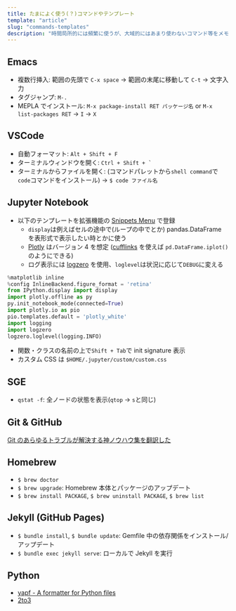 ```yaml
---
title: たまによく使う(？)コマンドやテンプレート
template: "article"
slug: "commands-templates"
description: "時間局所的には頻繁に使うが、大域的にはあまり使わないコマンド等をメモしておく場所"
---
```


## Emacs

- 複数行挿入: 範囲の先頭で `C-x space` -> 範囲の末尾に移動して `C-t` -> 文字入力
- タグジャンプ: `M-.`
- MEPLA でインストール: `M-x package-install RET パッケージ名` or `M-x list-packages RET` -> `I` -> `X`

## VSCode

- 自動フォーマット: `Alt + Shift + F`
- ターミナルウィンドウを開く: `` Ctrl + Shift + ` ``
- ターミナルからファイルを開く: (コマンドパレットから`shell command`で`code`コマンドをインストール) -> `$ code ファイル名`

## Jupyter Notebook

- 以下のテンプレートを拡張機能の [Snippets Menu](https://jupyter-contrib-nbextensions.readthedocs.io/en/latest/nbextensions/snippets_menu/readme.html) で登録
  - `display`は例えばセルの途中で(ループの中でとか) pandas.DataFrame を表形式で表示したい時とかに使う
  - [Plotly](https://plot.ly/python/) はバージョン 4 を想定 ([cufflinks](https://github.com/santosjorge/cufflinks) を使えば `pd.DataFrame.iplot()` のようにできる)
  - ログ表示には [logzero](https://logzero.readthedocs.io/en/latest/) を使用、`loglevel`は状況に応じて`DEBUG`に変える

```python
%matplotlib inline
%config InlineBackend.figure_format = 'retina'
from IPython.display import display
import plotly.offline as py
py.init_notebook_mode(connected=True)
import plotly.io as pio
pio.templates.default = 'plotly_white'
import logging
import logzero
logzero.loglevel(logging.INFO)
```

- 関数・クラスの名前の上で`Shift + Tab`で init signature 表示
- カスタム CSS は `$HOME/.jupyter/custom/custom.css`

## SGE

- `qstat -f`: 全ノードの状態を表示(`qtop` -> `s`と同じ)

## Git & GitHub

[Git のあらゆるトラブルが解決する神ノウハウ集を翻訳した](https://blog.labot.jp/entry/2019/07/01/183204)

## Homebrew

- `$ brew doctor`
- `$ brew upgrade`: Homebrew 本体とパッケージのアップデート
- `$ brew install PACKAGE`, `$ brew uninstall PACKAGE`, `$ brew list`

## Jekyll (GitHub Pages)

- `$ bundle install`, `$ bundle update`: Gemfile 中の依存関係をインストール/アップデート
- `$ bundle exec jekyll serve`: ローカルで Jekyll を実行

## Python

- [yapf - A formatter for Python files](https://github.com/google/yapf)
- [2to3](https://docs.python.org/ja/3/library/2to3.html)
